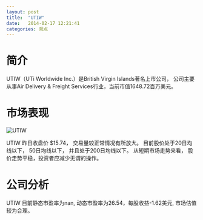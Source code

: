 ```yaml
---
layout: post
title:  "UTIW"
date:   2014-02-17 12:21:41
categories: 观点
---
```


# 简介
UTIW（UTi Worldwide Inc.）是British Virgin Islands著名上市公司，
公司主要从事Air Delivery & Freight Services行业，当前市值1648.72百万美元。

# 市场表现

![UTIW](http://finviz.com/chart.ashx?t=UTIW&ty=c&ta=1&p=d&s=l)

UTIW 昨日收盘价 $15.74，
交易量较正常情况有所放大。
目前股价处于20日均线以下，
50日均线以下，
并且处于200日均线以下。
从短期市场走势来看，
股价走势平稳，投资者应减少无谓的操作。

# 公司分析
UTIW 目前静态市盈率为nan, 动态市盈率为26.54，每股收益-1.62美元,
市场估值较为合理。
